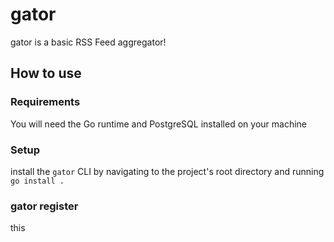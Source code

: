 # gator

gator is a basic RSS Feed aggregator!

## How to use

### Requirements
You will need the Go runtime and PostgreSQL installed on your machine

### Setup
install the `gator` CLI by navigating to the project's root directory and running `go install .`


### gator register <username>

this